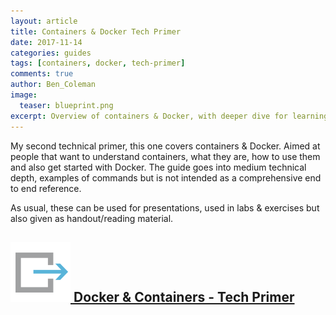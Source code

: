 ```yaml
---
layout: article
title: Containers & Docker Tech Primer
date: 2017-11-14
categories: guides
tags: [containers, docker, tech-primer]
comments: true
author: Ben_Coleman
image:
  teaser: blueprint.png
excerpt: Overview of containers & Docker, with deeper dive for learning & reference 
---
```


My second technical primer, this one covers containers & Docker. Aimed at people that want to understand containers, what they are, how to use them and also get started with Docker. The guide goes into medium technical depth, examples of commands but is not intended as a comprehensive end to end reference.  

As usual, these can be used for presentations, used in labs & exercises but also given as handout/reading material.

## [![link](/images/icons/link.svg) Docker & Containers - Tech Primer](https://1drv.ms/b/s!AhEX99ErZbKGg1FgFEn9vYpQudTV)

